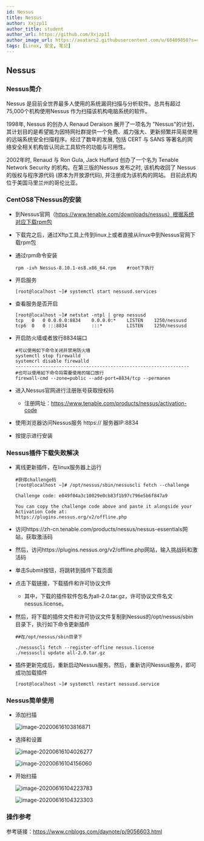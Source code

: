 ```yaml
---
id: Nessus
title: Nessus
author: Xxjzp11
author_title: student
author_url: https://github.com/Xxjzp11
author_image_url: https://avatars2.githubusercontent.com/u/68409850?s=460&u=144d3c818e76fe4b88687db84279fad48b198818&v=4
tags: [Linux, 安全, 笔记]
---
```


## Nessus

### Nessus简介

Nessus 是目前全世界最多人使用的系统漏洞扫描与分析软件。总共有超过75,000个机构使用Nessus 作为扫描该机构电脑系统的软件。

1998年, Nessus 的创办人 Renaud Deraison 展开了一项名为 "Nessus"的计划，其计划目的是希望能为因特网社群提供一个免费、威力强大、更新频繁并简易使用的远端系统安全扫描程序。经过了数年的发展, 包括 CERT 与 SANS 等著名的网络安全相关机构皆认同此工具软件的功能与可用性。

2002年时, Renaud 与 Ron Gula, Jack Huffard 创办了一个名为 Tenable Network Security 的机构。在第三版的Nessus 发布之时, 该机构收回了 Nessus 的版权与程序源代码 (原本为开放源代码), 并注册成为该机构的网站。 目前此机构位于美国马里兰州的哥伦比亚。

<!--truncate-->

### CentOS8下Nessus的安装

- 到Nessus官网（https://www.tenable.com/downloads/nessus）根据系统对应下载rpm包

- 下载完之后，通过Xftp工具上传到linux上或者直接从linux中到Nessus官网下载rpm包

- 通过rpm命令安装

  ``` 
  rpm -ivh Nessus-8.10.1-es8.x86_64.rpm    #root下执行
  ```

- 开启服务

  ``` 
  [root@localhost ~]# systemctl start nessusd.services
  ```

- 查看服务是否开启

  ``` 
  [root@localhost ~]# netstat -ntpl | grep nessusd
  tcp   0   0 0.0.0.0:8834    0.0.0.0:*    LISTEN    1250/nessusd  
  tcp6  0   0 :::8834         :::*         LISTEN    1250/nessusd  
  ```

- 开启防火墙或者放行8834端口

  ``` 
  #可以使用如下命令关闭并禁用防火墙
  systemctl stop firewalld
  systemcrl disable firewalld
  ----------------------------------------------------------------
  #也可以使用如下命令将需要使用的端口放行
  firewall-cmd --zone=public --add-port=8834/tcp --permanen
  ```

- 进入Nessus官网进行注册账号获取授权码

  - 注册网址：https://www.tenable.com/products/nessus/activation-code

- 使用浏览器访问Nessus服务 https:// 服务器IP:8834

- 按提示进行安装

### Nessus插件下载失败解决

- 离线更新插件，在linux服务器上运行

  ``` 
  #获得challenge码
  [root@localhost ~]# /opt/nessus/sbin/nessuscli fetch --challenge
  
  Challenge code: e049f04a3c10029e0cb83f1b97c796e5b6f847a9
  
  You can copy the challenge code above and paste it alongside your
  Activation Code at:
  https://plugins.nessus.org/v2/offline.php
  ```

- 访问https://zh-cn.tenable.com/products/nessus/nessus-essentials网站，获取激活码

- 然后，访问https://plugins.nessus.org/v2/offline.php网站，输入挑战码和激活码

- 单击Submit按钮，将跳转到插件下载页面

- 点击下载链接，下载插件和许可协议文件

  - 其中，下载的插件软件包名为all-2.0.tar.gz，许可协议文件名文nessus.license。

- 然后，将下载的插件文件和许可协议文件复制到Nessus的/opt/nessus/sbin目录下，执行如下命令更新插件

  ``` 
  ##在/opt/nessus/sbin目录下
  
  ./nessuscli fetch --register-offline nessus.license
  ./nessuscli update all-2.0.tar.gz
  ```

- 插件更新完成后，重新启动Nessus服务。然后，重新访问Nessus服务，即可成功加载插件

  ``` 
  [root@localhost ~]# systemctl restart nessusd.service
  ```

### Nessus简单使用

- 添加扫描

  ![image-20200616103816871](D:/JZP/j_blog/blog/images/image-20200616103816871.png)

- 选择和设置

  ![image-20200616104026277](D:/JZP/j_blog/blog/images/image-20200616104026277.png)

  ![image-20200616104156060](D:/JZP/j_blog/blog/images/image-20200616104156060.png)

- 开始扫描

  ![image-20200616104223783](D:/JZP/j_blog/blog/images/image-20200616104223783.png)

  ![image-20200616104323303](D:/JZP/j_blog/blog/images/image-20200616104323303.png)

### 操作参考

参考链接：https://www.cnblogs.com/daynote/p/9056603.html